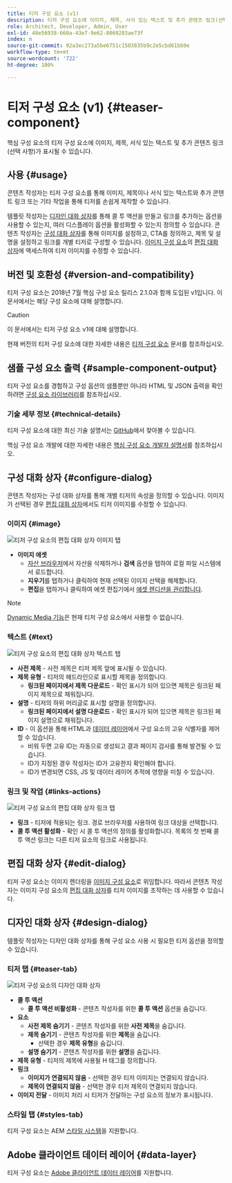 ```yaml
---
title: 티저 구성 요소 (v1)
description: 티저 구성 요소에 이미지, 제목, 서식 있는 텍스트 및 추가 콘텐츠 링크(선택 사항)가 표시될 수 있습니다.
role: Architect, Developer, Admin, User
exl-id: 48e56938-660a-43e7-9e62-8069283ae73f
index: n
source-git-commit: 92a3ec273a5be6751c1503835b9c2e5cbd61bb9e
workflow-type: tm+mt
source-wordcount: '722'
ht-degree: 100%

---
```



# 티저 구성 요소 (v1) {#teaser-component}

핵심 구성 요소의 티저 구성 요소에 이미지, 제목, 서식 있는 텍스트 및 추가 콘텐츠 링크(선택 사항)가 표시될 수 있습니다.

## 사용 {#usage}

콘텐츠 작성자는 티저 구성 요소를 통해 이미지, 제목이나 서식 있는 텍스트와 추가 콘텐트 링크 또는 기타 작업을 통해 티저를 손쉽게 제작할 수 있습니다.

템플릿 작성자는 [디자인 대화 상자](#design-dialog)를 통해 콜 투 액션을 만들고 링크를 추가하는 옵션을 사용할 수 있는지, 여러 디스플레이 옵션을 활성화할 수 있는지 정의할 수 있습니다. 콘텐츠 작성자는 [구성 대화 상자](#configure-dialog)를 통해 이미지를 설정하고, CTA를 정의하고, 제목 및 설명을 설정하고 링크를 개별 티저로 구성할 수 있습니다. [이미지 구성 요소](image-v1.md)의 [편집 대화 상자](image-v1.md#edit-dialog)에 액세스하여 티저 이미지를 수정할 수 있습니다.

## 버전 및 호환성 {#version-and-compatibility}

티저 구성 요소는 2018년 7월 핵심 구성 요소 릴리스 2.1.0과 함께 도입된 v1입니다. 이 문서에서는 해당 구성 요소에 대해 설명합니다.

>[!CAUTION]
>
>이 문서에서는 티저 구성 요소 v1에 대해 설명합니다.
>
>현재 버전의 티저 구성 요소에 대한 자세한 내용은 [티저 구성 요소](/help/components/teaser.md) 문서를 참조하십시오.

## 샘플 구성 요소 출력 {#sample-component-output}

티저 구성 요소를 경험하고 구성 옵션의 샘플뿐만 아니라 HTML 및 JSON 출력을 확인하려면 [구성 요소 라이브러리](https://adobe.com/go/aem_cmp_library_teaser_kr)를 참조하십시오.

### 기술 세부 정보 {#technical-details}

티저 구성 요소에 대한 최신 기술 설명서는 [GitHub](https://adobe.com/go/aem_cmp_tech_teaser_v1_kr)에서 찾아볼 수 있습니다.

핵심 구성 요소 개발에 대한 자세한 내용은 [핵심 구성 요소 개발자 설명서](/help/developing/overview.md)를 참조하십시오.

## 구성 대화 상자 {#configure-dialog}

콘텐츠 작성자는 구성 대화 상자를 통해 개별 티저의 속성을 정의할 수 있습니다. 이미지가 선택된 경우 [편집 대화 상자](#edit-dialog)에서도 티저 이미지를 수정할 수 있습니다.

### 이미지 {#image}

![티저 구성 요소의 편집 대화 상자 이미지 탭](/help/assets/teaser-edit-image.png)

* **이미지 에셋**
   * [자산 브라우저](https://experienceleague.adobe.com/docs/experience-manager-cloud-service/sites/authoring/fundamentals/environment-tools.html)에서 자산을 삭제하거나 **검색** 옵션을 탭하여 로컬 파일 시스템에서 로드합니다.
   * **지우기**&#x200B;를 탭하거나 클릭하여 현재 선택된 이미지 선택을 해제합니다.
   * **편집**&#x200B;을 탭하거나 클릭하여 에셋 편집기에서 [에셋 렌디션을 관리합니다](https://experienceleague.adobe.com/docs/experience-manager-cloud-service/assets/manage/manage-digital-assets.html).

>[!NOTE]
>
>[Dynamic Media 기능](image-v1.md#dynamic-media)은 현재 티저 구성 요소에서 사용할 수 없습니다.

### 텍스트 {#text}

![티저 구성 요소의 편집 대화 상자 텍스트 탭](/help/assets/teaser-edit-text.png)

* **사전 제목** - 사전 제목은 티저 제목 앞에 표시될 수 있습니다.
* **제목 유형** - 티저의 헤드라인으로 표시할 제목을 정의합니다.
   * **링크된 페이지에서 제목 다운로드** - 확인 표시가 되어 있으면 제목은 링크된 페이지 제목으로 채워집니다.
* **설명** - 티저의 하위 머리글로 표시할 설명을 정의합니다.
   * **링크된 페이지에서 설명 다운로드** - 확인 표시가 되어 있으면 제목은 링크된 페이지 설명으로 채워집니다.
* **ID** - 이 옵션을 통해 HTML과 [데이터 레이어](/help/developing/data-layer/overview.md)에서 구성 요소의 고유 식별자를 제어할 수 있습니다.
   * 비워 두면 고유 ID는 자동으로 생성되고 결과 페이지 검사를 통해 발견될 수 있습니다.
   * ID가 지정된 경우 작성자는 ID가 고유한지 확인해야 합니다.
   * ID가 변경되면 CSS, JS 및 데이터 레이어 추적에 영향을 미칠 수 있습니다.

### 링크 및 작업 {#links-actions}

![티저 구성 요소의 편집 대화 상자 링크 탭](/help/assets/teaser-edit-link.png)

* **링크** - 티저에 적용되는 링크. 경로 브라우저를 사용하여 링크 대상을 선택합니다.
* **콜 투 액션 활성화** - 확인 시 콜 투 액션의 정의를 활성화합니다. 목록의 첫 번째 콜 투 액션 링크는 다른 티저 요소의 링크로 사용됩니다.

## 편집 대화 상자 {#edit-dialog}

티저 구성 요소는 이미지 렌더링을 [이미지 구성 요소](image-v1.md)로 위임합니다. 따라서 콘텐츠 작성자는 이미지 구성 요소의 [편집 대화 상자](image-v1.md#edit-dialog)를 티저 이미지를 조작하는 데 사용할 수 있습니다.

## 디자인 대화 상자 {#design-dialog}

템플릿 작성자는 디자인 대화 상자를 통해 구성 요소 사용 시 필요한 티저 옵션을 정의할 수 있습니다.

### 티저 탭 {#teaser-tab}

![티저 구성 요소의 디자인 대화 상자](/help/assets/teaser-design.png)

* **콜 투 액션**
   * **콜 투 액션 비활성화** - 콘텐츠 작성자를 위한 **콜 투 액션** 옵션을 숨깁니다.
* **요소**
   * **사전 제목 숨기기** - 콘텐츠 작성자를 위한 **사전 제목**&#x200B;을 숨깁니다.
   * **제목 숨기기** - 콘텐츠 작성자를 위한 **제목**&#x200B;을 숨깁니다.
      * 선택한 경우 **제목 유형**&#x200B;을 숨깁니다.
   * **설명 숨기기** - 콘텐츠 작성자를 위한 **설명**&#x200B;을 숨깁니다.
* **제목 유형** - 티저의 제목에 사용될 H 태그를 정의합니다.
* **링크**
   * **이미지가 연결되지 않음** - 선택한 경우 티저 이미지는 연결되지 않습니다.
   * **제목이 연결되지 않음** - 선택한 경우 티저 제목이 연결되지 않습니다.
* **이미지 전달** - 이미지 처리 시 티저가 전달하는 구성 요소의 정보가 표시됩니다.

### 스타일 탭 {#styles-tab}

티저 구성 요소는 AEM [스타일 시스템](/help/get-started/authoring.md#component-styling)을 지원합니다.

## Adobe 클라이언트 데이터 레이어 {#data-layer}

티저 구성 요소는 [Adobe 클라이언트 데이터 레이어](/help/developing/data-layer/overview.md)를 지원합니다.
